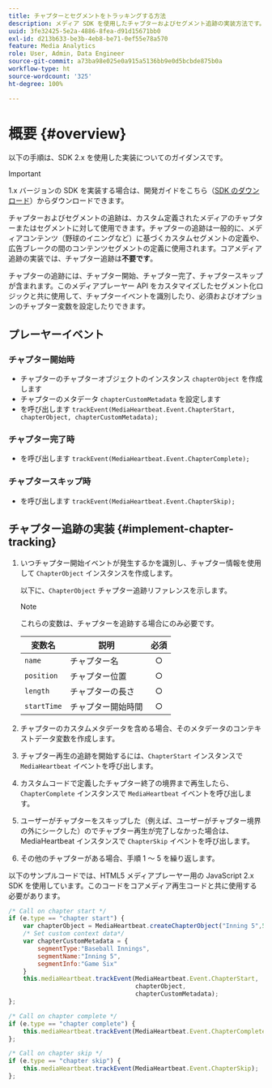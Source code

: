 ```yaml
---
title: チャプターとセグメントをトラッキングする方法
description: メディア SDK を使用したチャプターおよびセグメント追跡の実装方法です。
uuid: 3fe32425-5e2a-4886-8fea-d91d15671bb0
exl-id: d213b633-be3b-4eb8-be71-0ef55e78a570
feature: Media Analytics
role: User, Admin, Data Engineer
source-git-commit: a73ba98e025e0a915a5136bb9e0d5bcbde875b0a
workflow-type: ht
source-wordcount: '325'
ht-degree: 100%

---
```


# 概要 {#overview}

以下の手順は、SDK 2.x を使用した実装についてのガイダンスです。

>[!IMPORTANT]
> 
> 1.x バージョンの SDK を実装する場合は、開発ガイドをこちら（[SDK のダウンロード](/help/getting-started/download-sdks.md)）からダウンロードできます。

チャプターおよびセグメントの追跡は、カスタム定義されたメディアのチャプターまたはセグメントに対して使用できます。チャプターの追跡は一般的に、メディアコンテンツ（野球のイニングなど）に基づくカスタムセグメントの定義や、広告ブレークの間のコンテンツセグメントの定義に使用されます。コアメディア追跡の実装では、チャプター追跡は&#x200B;**不要です**。

チャプターの追跡には、チャプター開始、チャプター完了、チャプタースキップが含まれます。このメディアプレーヤー API をカスタマイズしたセグメント化ロジックと共に使用して、チャプターイベントを識別したり、必須およびオプションのチャプター変数を設定したりできます。

## プレーヤーイベント

### チャプター開始時

* チャプターのチャプターオブジェクトのインスタンス `chapterObject` を作成します
* チャプターのメタデータ `chapterCustomMetadata` を設定します
* を呼び出します `trackEvent(MediaHeartbeat.Event.ChapterStart, chapterObject, chapterCustomMetadata);`

### チャプター完了時

* を呼び出します `trackEvent(MediaHeartbeat.Event.ChapterComplete);`

### チャプタースキップ時

* を呼び出します `trackEvent(MediaHeartbeat.Event.ChapterSkip);`

## チャプター追跡の実装 {#implement-chapter-tracking}

1. いつチャプター開始イベントが発生するかを識別し、チャプター情報を使用して `ChapterObject` インスタンスを作成します。

   以下に、`ChapterObject` チャプター追跡リファレンスを示します。

   >[!NOTE]
   >
   >これらの変数は、チャプターを追跡する場合にのみ必要です。

   | 変数名 | 説明 | 必須 |
   | --- | --- | :---: |
   | `name` | チャプター名 | ○ |
   | `position` | チャプター位置 | ○ |
   | `length` | チャプターの長さ | ○ |
   | `startTime` | チャプター開始時間 | ○ |

1. チャプターのカスタムメタデータを含める場合、そのメタデータのコンテキストデータ変数を作成します。
1. チャプター再生の追跡を開始するには、`ChapterStart` インスタンスで `MediaHeartbeat` イベントを呼び出します。
1. カスタムコードで定義したチャプター終了の境界まで再生したら、`ChapterComplete` インスタンスで `MediaHeartbeat` イベントを呼び出します。
1. ユーザーがチャプターをスキップした（例えば、ユーザーがチャプター境界の外にシークした）のでチャプター再生が完了しなかった場合は、MediaHeartbeat インスタンスで `ChapterSkip` イベントを呼び出します。
1. その他のチャプターがある場合、手順 1 ～ 5 を繰り返します。

以下のサンプルコードでは、HTML5 メディアプレーヤー用の JavaScript 2.x SDK を使用しています。このコードをコアメディア再生コードと共に使用する必要があります。

```js
/* Call on chapter start */
if (e.type == "chapter start") {
    var chapterObject = MediaHeartbeat.createChapterObject("Inning 5",5,500,2500);
    /* Set custom context data*/
    var chapterCustomMetadata = {
        segmentType:"Baseball Innings",
        segmentName:"Inning 5",
        segmentInfo:"Game Six"
    }
    this.mediaHeartbeat.trackEvent(MediaHeartbeat.Event.ChapterStart,  
                                   chapterObject,  
                                   chapterCustomMetadata);
};

/* Call on chapter complete */
if (e.type == "chapter complete") {
    this.mediaHeartbeat.trackEvent(MediaHeartbeat.Event.ChapterComplete);
};

/* Call on chapter skip */
if (e.type == "chapter skip") {
    this.mediaHeartbeat.trackEvent(MediaHeartbeat.Event.ChapterSkip);
};
```
